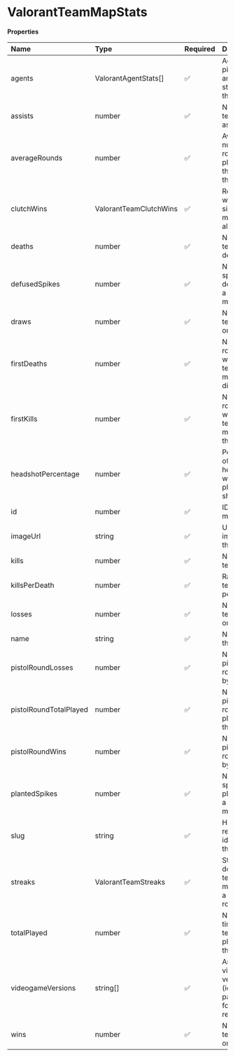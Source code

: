 # ValorantTeamMapStats

**Properties**

| Name                   | Type                   | Required | Description                                                     |
| :--------------------- | :--------------------- | :------- | :-------------------------------------------------------------- |
| agents                 | ValorantAgentStats[]   | ✅       | Agents picks, wins, and losses stats for this map               |
| assists                | number                 | ✅       | Number of team's assists                                        |
| averageRounds          | number                 | ✅       | Average number of rounds played by the team on this map         |
| clutchWins             | ValorantTeamClutchWins | ✅       | Rounds wins with a single team member alive                     |
| deaths                 | number                 | ✅       | Number of team's death                                          |
| defusedSpikes          | number                 | ✅       | Number of spikes defused by a team member                       |
| draws                  | number                 | ✅       | Number of team draws on this map                                |
| firstDeaths            | number                 | ✅       | Number of rounds where a team member died first                 |
| firstKills             | number                 | ✅       | Number of rounds where a team member did the first kill         |
| headshotPercentage     | number                 | ✅       | Percentage of headshots within the player's shots               |
| id                     | number                 | ✅       | ID of the map                                                   |
| imageUrl               | string                 | ✅       | URL to an image of the map                                      |
| kills                  | number                 | ✅       | Number of team's kills                                          |
| killsPerDeath          | number                 | ✅       | Ratio of team's kills per deaths                                |
| losses                 | number                 | ✅       | Number of team losses on this map                               |
| name                   | string                 | ✅       | Name of the map                                                 |
| pistolRoundLosses      | number                 | ✅       | Number of pistol rounds lost by the team                        |
| pistolRoundTotalPlayed | number                 | ✅       | Number of pistol rounds played by the team                      |
| pistolRoundWins        | number                 | ✅       | Number of pistol rounds won by the team                         |
| plantedSpikes          | number                 | ✅       | Number of spikes planted by a team member                       |
| slug                   | string                 | ✅       | Human-readable identifier of the map                            |
| streaks                | ValorantTeamStreaks    | ✅       | Streaks done by a team member (in a given round)                |
| totalPlayed            | number                 | ✅       | Number of times the team played on this map                     |
| videogameVersions      | string[]               | ✅       | Array of of video game versions (ie. patches) for this resource |
| wins                   | number                 | ✅       | Number of team wins on this map                                 |

<!-- This file was generated by liblab | https://liblab.com/ -->
